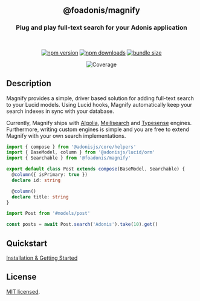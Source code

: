 <div align="center">
<br/>

## @foadonis/magnify

### Plug and play full-text search for your Adonis application

<br/>
</div>

<div align="center">

<!-- automd:badges color="brightgreen" license name="@foadonis/openapi" bundlephobia packagephobia -->

[![npm version](https://img.shields.io/npm/v/@foadonis/openapi?color=brightgreen)](https://npmjs.com/package/@foadonis/openapi)
[![npm downloads](https://img.shields.io/npm/dm/@foadonis/openapi?color=brightgreen)](https://npm.chart.dev/@foadonis/openapi)
[![bundle size](https://img.shields.io/bundlephobia/minzip/@foadonis/openapi?color=brightgreen)](https://bundlephobia.com/package/@foadonis/openapi)

<!-- /automd -->

<!-- automd:coverage -->

![Coverage](https://img.shields.io/badge/coverage-81%25-brightgreen)

<!-- /automd -->

</div>

## Description

Magnify provides a simple, driver based solution for adding full-text search to your Lucid models. Using Lucid hooks, Magnify automatically keep your search indexes in sync with your database.

Currently, Magnify ships with [Algolia](https://algolia.com), [Meilisearch](https://www.meilisearch.com/) and [Typesense](https://typesense.org/) engines. Furthermore, writing custom engines is simple and you are free to extend Magnify with your own search implementations.

```ts title="app/models/post.ts"
import { compose } from '@adonisjs/core/helpers'
import { BaseModel, column } from '@adonisjs/lucid/orm'
import { Searchable } from '@foadonis/magnify'

export default class Post extends compose(BaseModel, Searchable) {
  @column({ isPrimary: true })
  declare id: string

  @column()
  declare title: string
}
```

```ts
import Post from '#models/post'

const posts = await Post.search('Adonis').take(10).get()
```

## Quickstart

[Installation & Getting Started](https://friendsofadonis.github.io/docs/magnify/getting-started)

## License

[MIT licensed](LICENSE.md).
